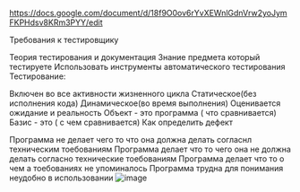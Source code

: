 https://docs.google.com/document/d/18f9O0ov6rYvXEWnlGdnVrw2yoJymFKPHdsv8KRm3PYY/edit

Требования к тестировщику

Теория тестирования и документация
Знание предмета который тестируете
Использовать инструменты автоматического тестирования
Тестирование:

Включен во все активности жизненного цикла
Статическое(без исполнения кода) Динамическое(во время выполнения)
Оценивается ожидание и реальность Объект - это программа ( что сравнивается) Базис - это ( с чем сравнивается)
Как определить дефект

Программа не делает чего то что она должна делать согласнл техническим тоебованиям
Программа делает что то чего она не должна делать согласно технические тоебованиям
Программа делает что то о чем а тоебованиях не упоминалось
Программа трудна для понимания неудобно в использовании
![image](https://github.com/walravn5/6_semestr/assets/113089466/46c1300a-8a1d-4295-af84-77b0c5a7b524)


